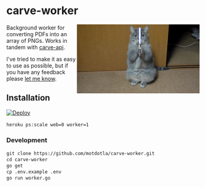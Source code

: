 # carve-worker

<img src="https://raw.githubusercontent.com/motdotla/carve-api/master/carve-api.gif" alt="carve-api" align="right" width="320" />

Background worker for converting PDFs into an array of PNGs. Works in tandem with [carve-api](https://github.com/motdotla/carve-api).

I've tried to make it as easy to use as possible, but if you have any feedback please [let me know](mailto:mot@mot.la).

## Installation

[![Deploy](https://www.herokucdn.com/deploy/button.png)](https://heroku.com/deploy)

```
heroku ps:scale web=0 worker=1
```

### Development
```
git clone https://github.com/motdotla/carve-worker.git
cd carve-worker
go get
cp .env.example .env
go run worker.go
```
